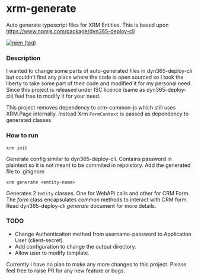 # xrm-generate
Auto generate typescript files for XRM Entities. This is based upon https://www.npmjs.com/package/dyn365-deploy-cli

[![npm (tag)](https://img.shields.io/npm/v/xrm-generate/latest?color=green&style=for-the-badge)](https://www.npmjs.com/package/xrm-generate)

### Description

I wanted to change some parts of auto-generated files in dyn365-deploy-cli but couldn't find any place where the code is open sourced so I took the liberty to take some part of their code and modified it for my personal need. Since this project is released under ISC licence (same as dyn365-deploy-cli) feel free to modify it for your need.

This project removes dependency to crm-common-js which still uses XRM.Page internally. Instead Xrm `FormContext` is passed as dependency to generated classes. 

### How to run

```
xrm init
```
Generate config similar to dyn365-deploy-cli. Contains password in plaintext so it is not meant to be commited in repoistory. Add the generated file to .gitignore

```
xrm generate <entity-name>
```

Generates 2 `Entity` classes. One for WebAPi calls and other for CRM Form. The *form* class encapsulates common methods to interact with CRM form. Read dyn365-deploy-cli *generate* document for more details.


### TODO
- Change Authenticaiton method from username-password to Application User (client-secret).
- Add configuration to change the output directory.
- Allow user to modify template.


Currently I have no plan to make any more changes to this project. Please feel free to raise PR for any new feature or bugs.
